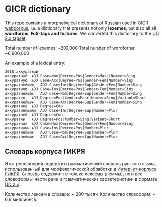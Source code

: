 # GICR dictionary
This repo contains a morphological dictionary of Russian used in [GICR webcorpus](http://www.webcorpora.ru), i.e. a dictionary that presents not only **lexemes**, but also all all **wordforms, PoS-tags and features**. We converted this dictionary to the [UD 2.x tagset](https://github.com/dialogue-evaluation/GramEval2020/blob/master/UDtagset/UD-Russian_tagset.md).

Total number of lexemes: ~200,000
Total number of wordforms: ~6,600,000

An example of a lexical entry:
```
3018:аккуратный
аккуратный	ADJ Case=Nom|Degree=Pos|Gender=Masc|Number=Sing
аккуратную	ADJ Case=Acc|Degree=Pos|Gender=Fem|Number=Sing
аккуратнейшею	ADJ Case=Ins|Degree=Sup|Gender=Fem|Number=Sing
аккуратною	ADJ Case=Ins|Degree=Pos|Gender=Fem|Number=Sing
аккуратнейшая	ADJ Case=Nom|Degree=Sup|Gender=Fem|Number=Sing
аккуратен	ADJ Degree=Pos|Gender=Masc|Number=Sing|Variant=Short
аккуратнейшую	ADJ Case=Acc|Degree=Sup|Gender=Fem|Number=Sing
аккуратнее	ADJ Degree=Cmp
аккуратнейшими	ADJ Case=Ins|Degree=Sup|Number=Plur
аккуратней	ADJ Degree=Cmp
аккуратны	ADJ Degree=Pos|Number=Sing|Variant=Short
аккуратная	ADJ Case=Nom|Degree=Pos|Gender=Fem|Number=Sing
аккуратными	ADJ Case=Ins|Degree=Pos|Number=Plur
аккуратнейшие	ADJ Case=Nom|Degree=Sup|Number=Plur
аккуратнейшие	ADJ Case=Acc|Degree=Sup|Number=Plur
```

## Словарь корпуса ГИКРЯ
Этот репозиторий содержит грамматический словарь русского языка, использованный для морфологической обработки в [Интернет-корпусе ГИКРЯ](http://www.webcorpora.ru). Словарь содержит не только лексемы (леммы), но и все словоформы, части речи и грамматические характеристики в формате [UD 2.x](https://github.com/dialogue-evaluation/GramEval2020/blob/master/UDtagset/UD-Russian_tagset.md).

Количество лексем в словаре: ~ 200 тысяч.
Количество словоформ: ~ 6,6 миллионов.
